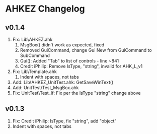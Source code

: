 
# AHKEZ Changelog

## v0.1.4

  1. Fix: Lib\AHKEZ.ahk
      1. MsgBox() didn't work as expected, fixed
      1. Removed GuiCommand, change Gui New from GuiCommand to SubCommand
      1. Gui(): Added "Tab" to list of controls - line ~841
      1. Credit iPhilip: Remove IsType, "string", invalid for AHK_L_v1
  1. Fix: Lib\Template.ahk
      1. Indent with spaces, not tabs
  1. Add: Lib\AHKEZ_UnitTest.ahk: GetSaveWinText()
  1. Add: UnitTest\Test_MsgBox.ahk
  1. Fix: UnitTest\Test_If: Fix per the IsType "string" change above

## v0.1.3

  1. Fix: Credit iPhilip: IsType, fix "string", add "object"
  1. Indent with spaces, not tabs
  
